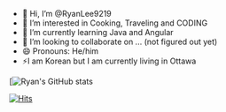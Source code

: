 - 👋 Hi, I’m @RyanLee9219
- 👀 I’m interested in Cooking, Traveling and CODING
- 🌱 I’m currently learning Java and Angular
- 💞️ I’m looking to collaborate on ... (not figured out yet)
- 😄 Pronouns: He/him
- ⚡I am Korean but I am currently living in Ottawa


[![Ryan's GitHub stats](https://github-readme-stats.vercel.app/api?username=RyanLee9219&show_icons=true&theme=radical)

[![Hits](https://hits.seeyoufarm.com/api/count/incr/badge.svg?url=https%3A%2F%2Fgithub.com%2Fgjbae1212%2Fhit-counter&count_bg=%233DC1C8&title_bg=%23F71730&icon=&icon_color=%23E7E7E7&title=hits&edge_flat=false)](https://hits.seeyoufarm.com)
